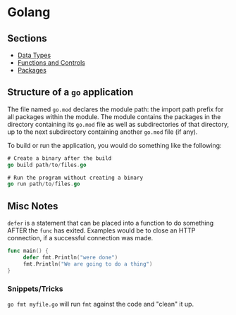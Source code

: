 # Golang

## Sections
* [Data Types](golang/datatypes)
* [Functions and Controls](golang/Functions)
* [Packages](golang/Packages)

## Structure of a `go` application
The file named `go.mod` declares the module path: the import path prefix for all packages within the module. The module contains the packages in the directory containing its `go.mod` file as well as subdirectories of that directory, up to the next subdirectory containing another `go.mod` file (if any).

To build or run the application, you would do something like the following:

```go
# Create a binary after the build
go build path/to/files.go

# Run the program without creating a binary
go run path/to/files.go
```

## Misc Notes
`defer` is a statement that can be placed into a function to do something AFTER the `func` has exited. Examples would be to close an HTTP connection, if a successful connection was made.

```go
func main() {
     defer fmt.Println("were done")
     fmt.Println("We are going to do a thing")
}
```

### Snippets/Tricks
`go fmt myfile.go` will run `fmt` against the code and "clean" it up.
